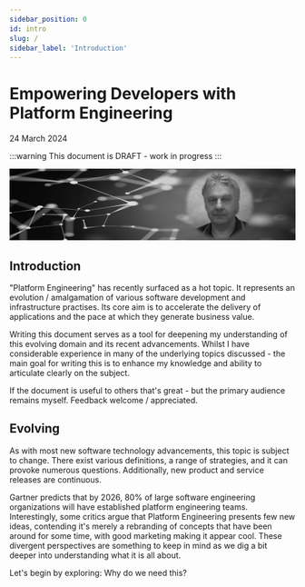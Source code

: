 ```yaml
---
sidebar_position: 0
id: intro
slug: /
sidebar_label: 'Introduction'
---
```


# Empowering Developers with Platform Engineering 

24 March 2024

:::warning
This document is DRAFT - work in progress
:::

![](images/banner1.png)

## Introduction

"Platform Engineering" has recently surfaced as a hot topic. It represents an evolution / amalgamation of various software development and infrastructure practises.  Its core aim is to accelerate the delivery of applications and the pace at which they generate business value.

Writing this document serves as a tool for deepening my understanding of this evolving domain and its recent advancements.   Whilst I have considerable experience in many of the underlying topics discussed - the main goal for writing this is to enhance my knowledge and ability to articulate clearly on the subject.  

If the document is useful to others that's great - but the primary audience remains myself.  Feedback welcome / appreciated.

## Evolving 

As with most new software technology advancements, this topic is subject to change. There exist various definitions, a range of strategies, and it can provoke numerous questions. Additionally, new product and service releases are continuous.

Gartner predicts that by 2026, 80% of large software engineering organizations will have established platform engineering teams. Interestingly, some critics argue that Platform Engineering presents few new ideas, contending it's merely a rebranding of concepts that have been around for some time, with good marketing making it appear cool.  These divergent perspectives are something to keep in mind as we dig a bit deeper into understanding what it is all about.  

Let's begin by exploring: Why do we need this?
